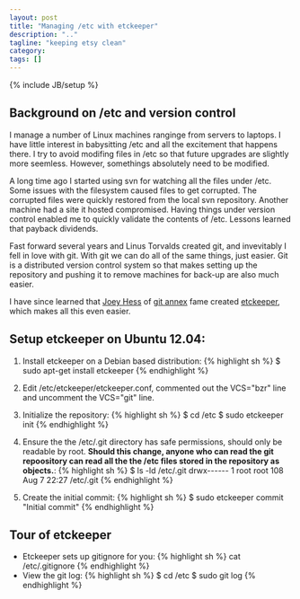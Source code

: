 ```yaml
---
layout: post
title: "Managing /etc with etckeeper"
description: ".."
tagline: "keeping etsy clean"
category: 
tags: []
---
```

{% include JB/setup %}

## Background on /etc and version control

I manage a number of Linux machines ranginge from servers to laptops. I have little interest in babysitting /etc and all the excitement that happens there. I try to avoid modifing files in /etc so that future upgrades are slightly more seemless. However, somethings absolutely need to be modified.


A long time ago I started using svn for watching all the files under /etc. Some issues with the filesystem caused files to get corrupted. The corrupted files were quickly restored from the local svn repository. Another machine had a site it hosted compromised. Having things under version control enabled me to quickly validate the contents of /etc. Lessons learned that payback dividends. 

Fast forward several years and Linus Torvalds created git, and invevitably I fell in love with git. With git we can do all of the same things, just easier. Git is a distributed version control system so that makes setting up the repository and pushing it to remove machines for back-up are also much easier. 

I have since learned that [Joey Hess](http://joeyh.name/) of [git annex](http://git-annex.branchable.com/) fame created [etckeeper](http://joeyh.name/code/etckeeper/), which makes all this even easier.

## Setup etckeeper on Ubuntu 12.04:


1. Install etckeeper on a Debian based distribution: {% highlight sh %}
$ sudo apt-get install etckeeper
{% endhighlight %}

2. Edit /etc/etckeeper/etckeeper.conf, commented out the VCS="bzr" line and uncomment the VCS="git" line.
3. Initialize the repository: {% highlight sh %}
$ cd /etc
$ sudo etckeeper init
{% endhighlight %}
4. Ensure the the /etc/.git directory has safe permissions, should only be readable by root. **Should this change, anyone who can read the git repoository can read all the the /etc files stored in the repository as objects.**: {% highlight sh %}
$ ls -ld /etc/.git
drwx------ 1 root root 108 Aug  7 22:27 /etc/.git
{% endhighlight %}
5. Create the initial commit: {% highlight sh %}
$ sudo etckeeper commit "Initial commit"
{% endhighlight %}

## Tour of etckeeper

* Etckeeper sets up gitignore for you: {% highlight sh %}
cat /etc/.gitignore
{% endhighlight %}
* View the git log: {% highlight sh %}
$ cd /etc
$ sudo git log
{% endhighlight %}
